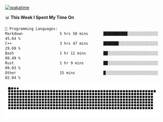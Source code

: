 [![wakatime](https://wakatime.com/badge/user/384f91c6-4eee-411f-8f3b-1b691f58a544.svg)](https://wakatime.com/@384f91c6-4eee-411f-8f3b-1b691f58a544)

<!--START_SECTION:waka-->
📊 **This Week I Spent My Time On** 

```text
💬 Programming Languages: 
Markdown                 5 hrs 50 mins       ███████████░░░░░░░░░░░░░░   45.64 % 
C++                      3 hrs 47 mins       ███████░░░░░░░░░░░░░░░░░░   29.69 % 
Bash                     1 hr 12 mins        ██░░░░░░░░░░░░░░░░░░░░░░░   09.49 % 
Rust                     1 hr 9 mins         ██░░░░░░░░░░░░░░░░░░░░░░░   09.03 % 
Other                    15 mins             █░░░░░░░░░░░░░░░░░░░░░░░░   02.04 % 
```


<!--END_SECTION:waka-->

<picture>
  <source media="(prefers-color-scheme: dark)" srcset="https://raw.githubusercontent.com/fuwx295/fuwx295/output/github-contribution-grid-snake-dark.svg">
  <source media="(prefers-color-scheme: light)" srcset="https://raw.githubusercontent.com/fuwx295/fuwx295/output/github-contribution-grid-snake.svg">
  <img alt="github contribution grid snake animation" src="https://raw.githubusercontent.com/fuwx295/fuwx295/output/github-contribution-grid-snake.svg">
</picture>

